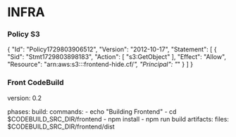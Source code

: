 # INFRA

### Policy S3

{
  "Id": "Policy1729803906512",
  "Version": "2012-10-17",
  "Statement": [
    {
      "Sid": "Stmt1729803898183",
      "Action": [
        "s3:GetObject"
      ],
      "Effect": "Allow",
      "Resource": "arn:aws:s3:::frontend-hide.cf/*",
      "Principal": "*"
    }
  ]
}


### Front CodeBuild

version: 0.2

phases:
  build:
    commands:
      - echo "Building Frontend"
      - cd $CODEBUILD_SRC_DIR/frontend
      - npm install
      - npm run build
  artifacts:
    files: $CODEBUILD_SRC_DIR/frontend/dist
  